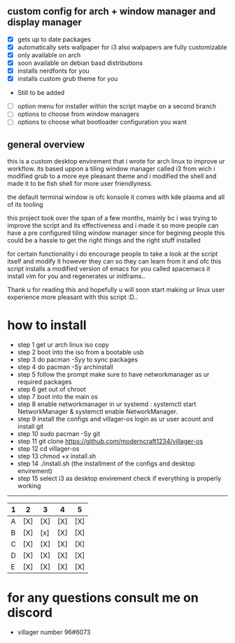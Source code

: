 ## custom config for arch + window manager and display manager

- [X] gets up to date packages
- [X] automatically sets wallpaper for i3 also walpapers are fully customizable
- [X] only available on arch
- [x] soon available on debian basd distributions
- [X] installs nerdfonts for you
- [X] installs custom grub theme for you
- Still to be added
 - [ ] option menu for installer within the script maybe on a second branch
 - [ ] options to choose from window managers
 - [ ] options to choose what bootloader configuration you want

## general overview

 this is a custom desktop envirement that i wrote for arch linux to improve ur workflow.
 its based uppon a tiling window manager called i3 from wich i modified grub to a more eye pleasant theme and i modified the shell and made it to be fish shell for more user friendlyness.
 
 the default terminal window is ofc konsole
 it comes with kde plasma and all of its tooling 
 
 this project took over the span of a few months, mainly bc i was trying to improve the script and its effectiveness and i made it so more people can have a pre configured tiling window manager
 since for begining people this could be a hassle to get the right things and the right stuff installed
 
 for certain functionality i do encourage people to take a look at the script itself and modify it however they can so they can learn from it and ofc this script installs a modified version of emacs for you called spacemacs it install vim for you and regenerates ur initframs..
 
 Thank u for reading this and hopefully u will soon start making ur linux user experience more pleasant with this script :D..

# how to install

- step 1 get ur arch linux iso copy
- step 2 boot into the iso from a bootable usb
- step 3 do pacman -Syy to sync packages
- step 4 do pacman -Sy archinstall
- step 5 follow the prompt make sure to have networkmanager as ur required packages
- step 6 get out of chroot
- step 7 boot into the main os
- step 8 enable networkmanager in ur systemd : systemctl start NetworkManager & systemctl enable NetworkManager.
- step 9 install the configs and villager-os login as ur user acount and install git
- step 10 sudo pacman -Sy git
- step 11 git clone https://github.com/moderncraft1234/villager-os
- step 12 cd villager-os
- step 13 chmod +x install.sh
- step 14 ./install.sh (the installment of the configs and desktop envirement)
- step 15 select i3 as desktop envirement check if everything is properly working
________________________________________________________________________________

| 1 | 2   | 3   | 4   | 5   |
|---|-----|-----|-----|-----|
| A | [X] | [X] | [X] | [X] |
| B | [X] | [x] | [X] | [X] |
| C | [X] | [X] | [X] | [X] |
| D | [X] | [X] | [X] | [X] |
| E | [X] | [X] | [X] | [X] |


# for any questions consult me on discord

- villager number 96#6073
